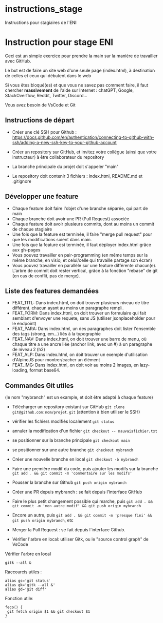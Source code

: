 # instructions_stage

Instructions pour stagiaires de l'ENI

# Instruction pour stage ENI

Ceci est un simple exercice pour prendre la main sur la manière de travailler avec GitHub.

Le but est de faire un site web d'une seule page (index.html), à destination de celles et ceux qui débutent dans le web 

Si vous êtes bloqué(es) et que vous ne savez pas comment faire, il faut chercher **massivement** de l'aide sur Internet : chatGPT, Google, StackOverflow, Reddit, Twitter, Discord...

Vous avez besoin de VsCode et Git

## Instructions de départ

- Créer une clé SSH pour Github : https://docs.github.com/en/authentication/connecting-to-github-with-ssh/adding-a-new-ssh-key-to-your-github-account

- Créer un repository sur GitHub, et invitez votre collègue (ainsi que votre instructeur) à être collaborateur du repository

- La branche principale du projet doit s'appeler "main"

- Le repository doit contenir 3 fichiers : index.html, README.md et .gitignore

## Développer une feature

- Chaque feature doit faire l'objet d'une branche séparée, qui part de main
- Chaque branche doit avoir une PR (Pull Request) associée
- Chaque feature doit avoir plusieurs commits, dont au moins un commit de chaque stagiaire
- Une fois que la feature est terminée, il faire "merge pull request" pour que les modifications soient dans main.
- Une fois que la feature est terminée, il faut déployer index.html grâce aux gh-pages
- Vous pouvez travailler en pair-programming (en même temps sur  la même branche, en visio, et celui/celle qui travaille partage son écran)
- Vous pouvez travailler en parallèle sur une feature différente chacun(e).  L'arbre de commit doit rester vertical, grâce à la fonction "rebase" de git (en cas de conflit, pas de merge).


##  Liste des features demandées

- FEAT_TITL: Dans index.html, on doit trouver plusieurs niveau de titre différent, chacun ayant au moins un paragraphe rempli.
- FEAT_FORM: Dans index.html, on doit trouver un formulaire qui fait semblant d'envoyer une requete, sans JS (utiliser jsonplaceholder pour le endpoint)
- FEAT_PARA: Dans index.html, un des paragraphes doit lister l'ensemble des tags (strong, em...) liés à la typographie
- FEAT_NAV:  Dans index.html, on doit trouver une barre de menu, où chaque titre a une ancre liée (anchor link, avec un #) à un paragraphe de niveau 2 (h2)
- FEAT_ALP:  Dans index.html, on doit trouver un exemple d'utilisation d'AlpineJS pour montrer/cacher un élément
- FEAT_IMG:  Dans index.html, on doit voir au moins 2 images, en lazy-loading, format base64.

## Commandes Git utiles

(le nom "mybranch" est un example, et doit être adapté à chaque feature)

- Télécharger un repository existant sur GitHub `git clone git@github.com:nom/projet.git` (attention à bien utiliser le SSH)

- vérifier les fichiers modifiés localement `git status`

- annuler la modification d'un fichier `git checkout -- mauvaisfichier.txt`

- se positionner sur la branche principale `git checkout main`

- se positionner sur une autre branche `git checkout mybranch`

- Créer une nouvelle branche en local `git checkout -b mybranch`

- Faire une première modif du code, puis ajouter les modifs sur la branche `git add . && git commit -m 'commentaire sur les modifs'`

- Pousser la branche sur Github `git push origin mybranch`

- Créer une PR depuis mybranch : se fait depuis l'interface GitHub

- Faire le plus petit changement possible qui marche, puis `git add . && git commit -m 'mon autre modif' && git push origin mybranch`

- Encore un autre, puis `git add . && git commit -m 'presque fini' && git push origin mybranch`, etc

- Merger la Pull Request : se fait depuis l'interface Github.

- Vérifier l'arbre en local: utiliser Gitk, ou le "source control graph" de VsCode


Vérifier l'arbre en local
```
gitk --all &
```

Raccourcis utiles :
```
alias gs='git status'
alias gk='gitk --all &'
alias gd='git diff'
```

Fonction utile:
```
feco() {
 git fetch origin $1 && git checkout $1
}
```
